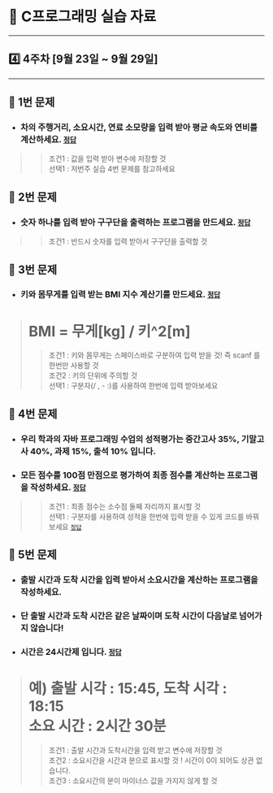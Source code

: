 # 📝 C프로그래밍 실습 자료
<hr/>

## 4️⃣ 4주차 [9월 23일 ~ 9월 29일]
<hr/>

## 📖 1번 문제
- ### 차의 주행거리, 소요시간, 연료 소모량을 입력 받아 평균 속도와 연비를 계산하세요. [`정답`](./practice_1.c)
>>조건1 : 값을 입력 받아 변수에 저장할 것<br>
>>선택1 : 저번주 실습 4번 문제를 참고하세요

## 📖 2번 문제
- ### 숫자 하나를 입력 받아 구구단을 출력하는 프로그램을 만드세요. [`정답`](./practice_2.c)
>>조건1 : 반드시 숫자를 입력 받아서 구구단을 출력할 것

## 📖 3번 문제
- ### 키와 몸무게를 입력 받는 BMI 지수 계산기를 만드세요. [`정답`](./practice_3.c)
># BMI = 무게[kg] / 키^2[m]
>>조건1 : 키와 몸무게는 스페이스바로 구분하여 입력 받을 것! 즉 scanf 를 한번만 사용할 것<br>
>>조건2 : 키의 단위에 주의할 것<br>
>>선택1 : 구분자(/ , - :)를 사용하여 한번에 입력 받아보세요

## 📖 4번 문제
- ### 우리 학과의 자바 프로그래밍 수업의 성적평가는 중간고사 35%, 기말고사 40%, 과제 15%, 출석 10% 입니다. 
- ### 모든 점수를 100점 만점으로 평가하여 최종 점수를 계산하는 프로그램을 작성하세요. [`정답`](./practice_4.c)
>>조건1 : 최종 점수는 소수점 둘째 자리까지 표시할 것<br>
>>선택1 : 구분자를 사용하여 성적을 한번에 입력 받을 수 있게 코드를 바꿔보세요 [`정답`](./practice_4_1.c)

## 📖 5번 문제
- ### 출발 시간과 도착 시간을 입력 받아서 소요시간을 계산하는 프로그램을 작성하세요.
- ### 단 출발 시간과 도착 시간은 같은 날짜이며 도착 시간이 다음날로 넘어가지 않습니다!
- ### 시간은 24시간제 입니다.  [`정답`](./practice_5.c)
># 예) 출발 시각 : 15:45, 도착 시각 : 18:15<br>소요 시간 : 2시간 30분
>>조건1 : 출발 시간과 도착시간을 입력 받고 변수에 저장할 것<br>
>>조건2 : 소요시간을 시간과 분으로 표시할 것 ! 시간이 0이 되어도 상관 없습니다.<br>
>>조건3 : 소요시간의 분이 마이너스 값을 가지지 않게 할 것